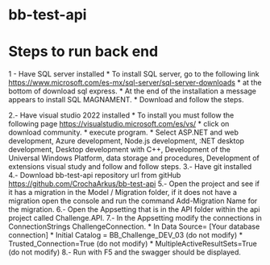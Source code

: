# bb-test-api
# Steps to run back end
1 - Have SQL server installed
        * To install SQL server, go to the following link https://www.microsoft.com/es-mx/sql-server/sql-server-downloads 
        * at the bottom of download sql express.
        * At the end of the installation a message appears to install SQL MAGNAMENT.
        * Download and follow the steps.
		
2.-  Have visual studio 2022 installed
        * To install you must follow the following page https://visualstudio.microsoft.com/es/vs/
        * click on download community.
        * execute program.
        * Select ASP.NET and web development, Azure development, Node.js development, :NET desktop development, Desktop development with C++, Development of the Universal Windows Platform, data storage and procedures, Development of extensions visual study and follow and follow steps.
3.- Have git installed
4.- Download bb-test-api repository url from gitHub https://github.com/CrochaArkus/bb-test-api
5.- Open the project and see if it has a migration in the Model / Migration folder, if it does not have a migration open the console and run the command Add-Migration Name for the migration.
6.- Open the Appsetting that is in the API folder within the api project called Challenge.API.
7.- In the Appsetting modify the connections in ConnectionStrings ChallengeConnection.
        * In Data Source= [Your database connection]
        * Initial Catalog = BB_Challenge_DEV_03 (do not modify)
        * Trusted_Connection=True (do not modify)
        * MultipleActiveResultSets=True (do not modify)
8.- Run with F5 and the swagger should be displayed.
